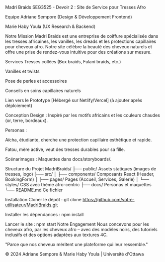 Madri Braids
SEG3525 - Devoir 2 : Site de Service pour Tresses Afro

Equipe
Adriane Sempore (Design & Développement Frontend)

Marie Haby Youla (UX Research & Backend)

Notre Mission
Madri Braids est une entreprise de coiffure spécialisée dans les tresses africaines, les vanilles, les dreads et les protections capillaires pour cheveux afro. Notre site célèbre la beauté des cheveux naturels et offre une prise de rendez-vous intuitive pour des créations sur mesure.

Services
Tresses collées (Box braids, Fulani braids, etc.)

Vanilles et twists

Pose de perles et accessoires

Conseils en soins capillaires naturels

Lien vers le Prototype
[Hébergé sur Netlify/Vercel] (à ajouter après déploiement)

Conception
Design : Inspiré par les motifs africains et les couleurs chaudes (or, terre, bordeaux).

Personas :

Aïcha, étudiante, cherche une protection capillaire esthétique et rapide.

Fatou, mère active, veut des tresses durables pour sa fille.

Scénarimages : Maquettes dans docs/storyboards/.

Structure du Projet
MadriBraids/
├── public/ Assets statiques (images de tresses, logo)
├── src/
│ ├── components/ Composants React (Header, BookingForm)
│ ├── pages/ Pages (Accueil, Services, Galerie)
│ └── styles/ CSS avec thème afro-centric
├── docs/ Personas et maquettes
└── README.md Ce fichier

Installation
Cloner le dépôt :
git clone https://github.com/votre-utilisateur/MadriBraids.git

Installer les dépendances :
npm install

Lancer le site :
npm start
Notre Engagement
Nous concevons pour les cheveux afro, par les cheveux afro – avec des modèles noirs, des tutoriels inclusifs et des options adaptées aux textures 4C.

"Parce que nos cheveux méritent une plateforme qui leur ressemble."

© 2024 Adriane Sempore & Marie Haby Youla | Université d'Ottawa